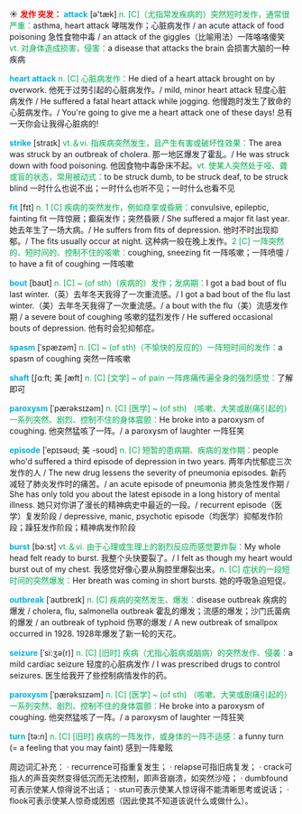 ☀ <font color="red">**发作 突发：**</font>
<font color="sky blue">**attack**</font> [ə'tæk] 
<font color="#00b050">n. [C]（尤指常发疾病的）突然短时发作，通常很严重：</font>asthma, heart attack 哮喘发作；心脏病发作 / an acute attack of food poisoning 急性食物中毒 / an attack of the giggles（比喻用法）一阵咯咯傻笑 <font color="#00b050">vt. 对身体造成损害，侵害：</font>a disease that attacks the brain 会损害大脑的一种疾病
           
<font color="sky blue">**heart attack**</font>
<font color="#00b050">n. [C] 心脏病发作：</font>He died of a heart attack brought on by overwork. 他死于过劳引起的心脏病发作。/ mild, minor heart attack 轻度心脏病发作 / He suffered a fatal heart attack while jogging. 他慢跑时发生了致命的心脏病发作。/ You're going to give me a heart attack one of these days! 总有一天你会让我得心脏病的!

<font color="sky blue">**strike**</font> [straɪk] 
<font color="#00b050">vt.＆vi. 指疾病突然发生，且产生有害或破坏性效果：</font>The area was struck by an outbreak of cholera. 那一地区爆发了霍乱。/ He was struck down with food poisoning. 他因食物中毒卧床不起。<font color="#00b050">vt. 使某人突然处于哑、聋或盲的状态，常用被动式：</font>to be struck dumb, to be struck deaf, to be struck blind 一时什么也说不出；一时什么也听不见；一时什么也看不见

<font color="sky blue">**fit**</font> [fɪt] 
<font color="#00b050">n. 1 [C] 疾病的突然发作，例如痉挛或昏厥：</font>convulsive, epileptic, fainting fit 一阵惊厥；癫痫发作；突然昏厥 / She suffered a major fit last year. 她去年生了一场大病。/ He suffers from fits of depression. 他时不时出现抑郁。/ The fits usually occur at night. 这种病一般在晚上发作。<font color="#00b050">2 [C] 一阵突然的、短时间的、控制不住的咳嗽：</font>coughing, sneezing fit 一阵咳嗽；一阵喷嚏 / to have a fit of coughing 一阵咳嗽
           
<font color="sky blue">**bout**</font> [baʊt]
<font color="#00b050">n. [C] ~ (of sth)（疾病的）发作；发病期：</font>I got a bad bout of flu last winter.（英）去年冬天我得了一次重流感。/ I got a bad bout of the flu last winter.（美）去年冬天我得了一次重流感。/ a bout with the flu（美）流感发作期 / a severe bout of coughing 咳嗽的猛烈发作 / He suffered occasional bouts of depression. 他有时会犯抑郁症。
 
<font color="sky blue">**spasm**</font> [ˈspæzəm]
<font color="#00b050">n. [C] ~ (of sth)（不愉快的反应的）一阵短时间的发作：</font>a spasm of coughing 突然一阵咳嗽                
           
<font color="sky blue">**shaft**</font> [ʃɑ:ft; 美 ʃæft]
<font color="#00b050">n. [C] [文学] ~ of pain 一阵疼痛传遍全身的强烈感觉：</font>了解即可

<font color="sky blue">**paroxysm**</font> [ˈpærəksɪzəm]
<font color="#00b050">n. [C] [医学] ~ (of sth) （咳嗽、大笑或剧痛引起的）一系列突然、剧烈、控制不住的身体震颤：</font>He broke into a paroxysm of coughing. 他突然猛咳了一阵。/ a paroxysm of laughter 一阵狂笑      

<font color="sky blue">**episode**</font> [ˈepɪsəʊd; 美 -soʊd]
<font color="#00b050">n. [C] 短暂的患病期、疾病的发作期：</font>people who'd suffered a third episode of depression in two years. 两年内忧郁症三次发作的人 / The new drug lessens the severity of pneumonia episodes. 新药减轻了肺炎发作时的痛苦。/ an acute episode of pneumonia 肺炎急性发作期 / She has only told you about the latest episode in a long history of mental illness. 她只对你讲了漫长的精神病史中最近的一段。/ recurrent episode（医学）复发阶段 / depressive, manic, psychotic episode（均医学）抑郁发作阶段；躁狂发作阶段；精神病发作阶段

<font color="sky blue">**burst**</font> [bə:st] 
<font color="#00b050">vt.＆vi. 由于心理或生理上的剧烈反应而感觉要炸裂：</font>My whole head felt ready to burst. 我整个头快要裂了。/ I felt as though my heart would burst out of my chest. 我感觉好像心要从胸腔里爆裂出来。<font color="#00b050">n. [C] 症状的一段短时间的突然爆发：</font>Her breath was coming in short bursts. 她的呼吸急迫短促。 
                    
<font color="sky blue">**outbreak**</font> [ˈaʊtbreɪk]
<font color="#00b050">n. [C] 疾病的突然发生、爆发：</font>disease outbreak 疾病的爆发 / cholera, flu, salmonella outbreak 霍乱的爆发；流感的爆发；沙门氏菌病的爆发 / an outbreak of typhoid 伤寒的爆发 / A new outbreak of smallpox occurred in 1928. 1928年爆发了新一轮的天花。

<font color="sky blue">**seizure**</font> [ˈsi:ʒə(r)]
<font color="#00b050">n. [C] [旧时] 疾病（尤指心脏病或脑病）的突然发作、侵袭：</font>a mild cardiac seizure 轻度的心脏病发作 / I was prescribed drugs to control seizures. 医生给我开了些控制病情发作的药。
            
<font color="sky blue">**paroxysm**</font> [ˈpærəksɪzəm]
<font color="#00b050">n. [C] [医学] ~ (of sth) （咳嗽、大笑或剧痛引起的）一系列突然、剧烈、控制不住的身体震颤：</font>He broke into a paroxysm of coughing. 他突然猛咳了一阵。/ a paroxysm of laughter 一阵狂笑

<font color="sky blue">**turn**</font> [tə:n] 
<font color="#00b050">n. [C] [旧时] 疾病的一阵发作，或身体的一阵不适感：</font>a funny turn (= a feeling that you may faint) 感到一阵晕眩

周边词汇补充：
· recurrence可指重复发生；
· relapse可指旧病复发；
· crack可指人的声音突然变得低沉而无法控制，即声音崩溃，如突然沙哑；
· dumbfound可表示使某人惊得说不出话；
· stun可表示使某人惊讶得不能清晰思考或说话；
· flook可表示使某人惊奇或困惑（因此使其不知道该说什么或做什么）。
